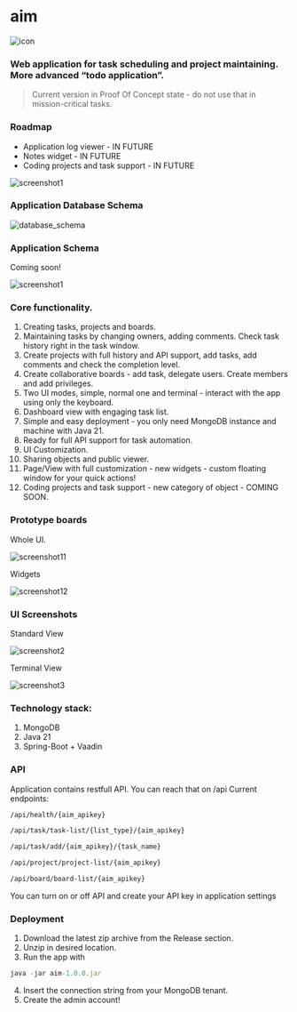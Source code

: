 # aim

![icon](https://github.com/wjakew/aim/blob/master/readme_resources/aim_logo.png)

### Web application for task scheduling and project maintaining. More advanced “todo application”.

> Current version in Proof Of Concept state - do not use that in mission-critical tasks.
> 

### Roadmap

- Application log viewer - IN FUTURE
- Notes widget - IN FUTURE
- Coding projects and task support - IN FUTURE

![screenshot1](https://github.com/wjakew/aim/blob/master/readme_resources/aim_screenshot1.png)

### Application Database Schema

![database_schema](https://github.com/wjakew/aim/blob/master/readme_resources/aim_database_schema.png)

### Application Schema

Coming soon!

![screenshot1](https://github.com/wjakew/aim/blob/master/readme_resources/aim_screenshot10.png)

### Core functionality.

1. Creating tasks, projects and boards.
2. Maintaining tasks by changing owners, adding comments. Check task history right in the task window.
3. Create projects with full history and API support, add tasks, add comments and check the completion level.
4. Create collaborative boards  - add task, delegate users. Create members and add privileges.
5. Two UI modes, simple, normal one and terminal - interact with the app using only the keyboard.
6. Dashboard view with engaging task list.
7. Simple and easy deployment - you only need MongoDB instance and machine with Java 21.
8. Ready for full API support for task automation.
9. UI Customization.
10. Sharing objects and public viewer.
11. Page/View with full customization - new widgets - custom floating window for your quick actions! 
12. Coding projects and task support - new category of object - COMING SOON.

### Prototype boards

Whole UI.

![screenshot11](https://github.com/wjakew/aim/blob/master/readme_resources/aim_screenshot11.png)

Widgets

![screenshot12](https://github.com/wjakew/aim/blob/master/readme_resources/aim_screenshot12.png)

### UI Screenshots

Standard View

![screenshot2](https://github.com/wjakew/aim/blob/master/readme_resources/aim_screenshot5.png)

Terminal View

![screenshot3](https://github.com/wjakew/aim/blob/master/readme_resources/aim_screenshot7.png)

### Technology stack:

1. MongoDB
2. Java 21
3. Spring-Boot + Vaadin

### API 

Application contains restfull API. You can reach that on /api
Current endpoints:

```html
/api/health/{aim_apikey}
```
```html
/api/task/task-list/{list_type}/{aim_apikey}
```
```html
/api/task/add/{aim_apikey}/{task_name}
```
```html
/api/project/project-list/{aim_apikey}
```
```html
/api/board/board-list/{aim_apikey}
```

You can turn on or off API and create your API key in application settings

### Deployment

1. Download the latest zip archive from the Release section.
2. Unzip in desired location.
3. Run the app with 

```jsx
java -jar aim-1.0.0.jar
```

4. Insert the connection string from your MongoDB tenant.
5. Create the admin account!
